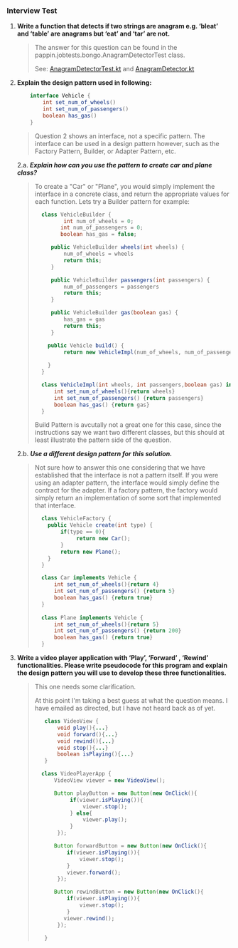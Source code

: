 ### Interview Test


1. __Write a function that detects if two strings are anagram e.g. ‘bleat’ and ‘table’ are anagrams but ‘eat’ and ‘tar’ are not.__

    > The answer for this question can be found in the pappin.jobtests.bongo.AnagramDetectorTest class.
    >
    > See: [AnagramDetectorTest.kt](https://github.com/bpappin/tests-bongo/blob/master/app/src/test/java/pappin/jobtests/bongo/AnagramDetectorTest.kt) and
    > [AnagramDetector.kt](https://github.com/bpappin/tests-bongo/blob/master/app/src/main/java/pappin/jobtests/bongo/AnagramDetector.kt)
    
    
2.  __Explain the design pattern used in following:__
    ```java
        interface Vehicle {
            int set_num_of_wheels()
            int set_num_of_passengers()
            boolean has_gas() 
        }
    ```
    > Question 2 shows an interface, not a specific pattern. The interface can be used in a design pattern however, 
    > such as the Factory Pattern, Builder, or Adapter Pattern, etc.
    >
    
    2.a. __*Explain how can you use the pattern to create car and plane class?*__
     
    > To create a "Car" or "Plane", you would simply implement the interface in a concrete class, 
    > and return the appropriate values for each function. 
    > Lets try a Builder pattern for example:
    >   ```Java
    >     class VehicleBuilder {
    >            int num_of_wheels = 0;
    >           int num_of_passengers = 0;
    >           boolean has_gas = false;
    >
    >        public VehicleBuilder wheels(int wheels) {
    >            num_of_wheels = wheels
    >            return this;
    >        }
    >
    >        public VehicleBuilder passengers(int passengers) {
    >            num_of_passengers = passengers
    >            return this;
    >        }
    >
    >        public VehicleBuilder gas(boolean gas) {
    >            has_gas = gas
    >            return this;
    >        }
    >
    >       public Vehicle build() {
    >            return new VehicleImpl(num_of_wheels, num_of_passengers, has_gas);
    >           
    >       }
    >     }
    >
    >     class VehicleImpl(int wheels, int passengers,boolean gas) implements Vehicle {
    >         int set_num_of_wheels(){return wheels}
    >         int set_num_of_passengers() {return passengers}
    >         boolean has_gas() {return gas}
    >     }
    >   ```  
    > Build Pattern is avcutally not a great one for this case, since the instructions say we want two different classes, 
    > but this should at least illustrate the pattern side of the question.
    
    2.b. __*Use a different design pattern for this solution.*__
    
    > Not sure how to answer this one considering that we have established that the interface is not a pattern itself. 
    > If you were using an adapter pattern, the interface would simply define the contract for the adapter. 
    > If a factory pattern, the factory would simply return an implementation of some sort that implemented that interface.
    >   ```Java
    >     class VehicleFactory {
    >       public Vehicle create(int type) {
    >           if(type == 0){ 
    >                return new Car();
    >           }
    >           return new Plane();
    >       }
    >     }
    >
    >     class Car implements Vehicle {
    >         int set_num_of_wheels(){return 4}
    >         int set_num_of_passengers() {return 5}
    >         boolean has_gas() {return true}
    >     }
    >     
    >     class Plane implements Vehicle {
    >         int set_num_of_wheels(){return 5}
    >         int set_num_of_passengers() {return 200}
    >         boolean has_gas() {return true}
    >     }
    >   ```  


3. __Write a video player application with ‘Play’, ‘Forward’ , ‘Rewind’ functionalities. Please write pseudocode for this program and explain the design pattern you will use to develop these three functionalities.__

    > This one needs some clarification. 
    >
    > At this point I'm taking a best guess at what the question means. I have emailed as directed, but I have not heard back as of yet.
    > ```java
    >    class VideoView {
    >        void play(){...}
    >        void forward(){...}
    >        void rewind(){...}
    >        void stop(){...}
    >        boolean isPlaying(){...}
    >    }
    >
    >   class VideoPlayerApp {
    >       VideoView viewer = new VideoView();
    >
    >       Button playButton = new Button(new OnClick(){
    >            if(viewer.isPlaying()){
    >                viewer.stop();
    >            } else{
    >                viewer.play();
    >            }
    >        });
    >
    >       Button forwardButton = new Button(new OnClick(){
    >           if(viewer.isPlaying()){
    >               viewer.stop();
    >           }
    >           viewer.forward();
    >        });
    >
    >       Button rewindButton = new Button(new OnClick(){
    >           if(viewer.isPlaying()){
    >               viewer.stop();
    >           }
    >          viewer.rewind();
    >        });
    >
    >    }
    > ``` 
